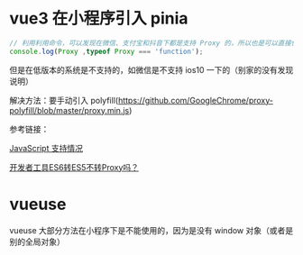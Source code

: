 # vue3 在小程序引入 pinia
```js
// 利用利用命令，可以发现在微信、支付宝和抖音下都是支持 Proxy 的，所以也是可以直接使用 pinia 的
console.log(Proxy ,typeof Proxy === 'function');
```
但是在低版本的系统是不支持的，如微信是不支持 ios10 一下的（别家的没有发现说明）

解决方法：要手动引入 polyfill(https://github.com/GoogleChrome/proxy-polyfill/blob/master/proxy.min.js)

参考链接：

[JavaScript 支持情况](https://developers.weixin.qq.com/miniprogram/dev/framework/runtime/js-support.html)

[开发者工具ES6转ES5不转Proxy吗？](https://developers.weixin.qq.com/community/develop/doc/000a60e7b1ce38818857f901656c00?highLine=proxy)

# vueuse
vueuse 大部分方法在小程序下是不能使用的，因为是没有 window 对象（或者是别的全局对象）
